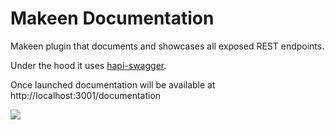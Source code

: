 Makeen Documentation
====================

Makeen plugin that documents and showcases all exposed REST endpoints.

Under the hood it uses [hapi-swagger](https://github.com/glennjones/hapi-swagger).

Once launched documentation will be available at http://localhost:3001/documentation

![](https://github.com/makeen-project/makeen/tree/feature/doc/packages/documentation/assets/makeen-doc.png)